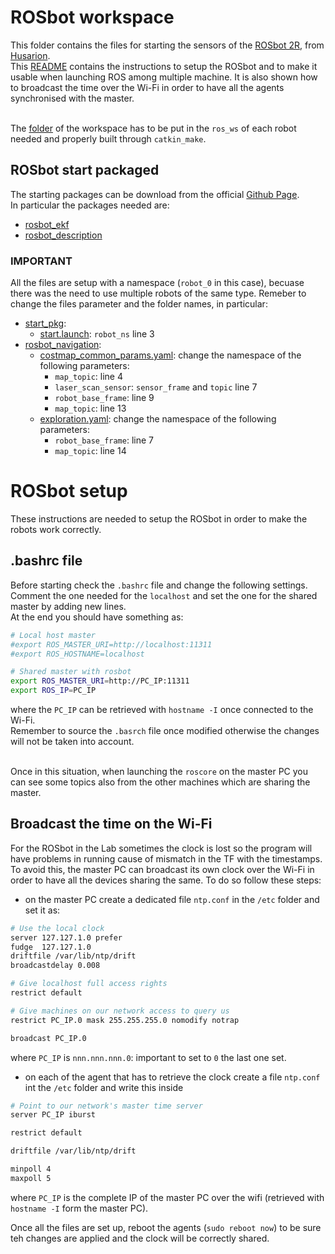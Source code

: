 # ROSbot workspace
This folder contains the files for starting the sensors of the [ROSbot 2R](https://husarion.com/manuals/rosbot/), from [Husarion](https://husarion.com/). <br>
This [README](/README.md) contains the instructions to setup the ROSbot and to make it usable when launching ROS among multiple machine. It is also shown how to broadcast the time over the Wi-Fi in order to have all the agents synchronised with the master. <br><br>

The [folder](/src/) of the workspace has to be put in the `ros_ws` of each robot needed and properly built through `catkin_make`.

## ROSbot start packaged
The starting packages can be download from the official [Github Page](https://github.com/husarion/). <br>
In particular the packages needed are:
* [rosbot_ekf](https://github.com/husarion/rosbot_ekf)
* [rosbot_description](https://github.com/husarion/rosbot_description)

### IMPORTANT
All the files are setup with a namespace (`robot_0` in this case), becuase there was the need to use multiple robots of the same type. Remeber to change the files parameter and the folder names, in particular:
* [start_pkg](/src/start_pkg/):
    * [start.launch](/src/start_pkg/launch/start.launch): `robot_ns` line 3
* [rosbot_navigation](/src/rosbot_navigation/):
    * [costmap_common_params.yaml](/src/rosbot_navigation/config/costmap_common_params.yaml): change the namespace of the following parameters:
        * `map_topic`: line 4
        * `laser_scan_sensor`: `sensor_frame` and `topic` line 7
        * `robot_base_frame`: line 9
        * `map_topic`: line 13
    * [exploration.yaml](/src/rosbot_navigation/config/exploration.yaml): change the namespace of the following parameters:
        * `robot_base_frame`: line 7
        * `map_topic`: line 14

# ROSbot setup
These instructions are needed to setup the ROSbot in order to make the robots work correctly.

## .bashrc file
Before starting check the `.bashrc` file and change the following settings. <br>
Comment the one needed for the `localhost` and set the one for the shared master by adding new lines. <br>
At the end you should have something as:
```bash
# Local host master
#export ROS_MASTER_URI=http://localhost:11311
#export ROS_HOSTNAME=localhost

# Shared master with rosbot
export ROS_MASTER_URI=http://PC_IP:11311
export ROS_IP=PC_IP
```
where the `PC_IP` can be retrieved with `hostname -I` once connected to the Wi-Fi. <br>
Remember to source the `.basrch` file once modified otherwise the changes will not be taken into account.<br><br>

Once in this situation, when launching the `roscore` on the master PC you can see some topics also from the other machines which are sharing the master.

## Broadcast the time on the Wi-Fi
For the ROSbot in the Lab sometimes the clock is lost so the program will have problems in running cause of mismatch in the TF with the timestamps. <br>
To avoid this, the master PC can broadcast its own clock over the Wi-Fi in order to have all the devices sharing the same. To do so follow these steps:
* on the master PC create a dedicated file `ntp.conf` in the `/etc` folder and set it as:
```bash
# Use the local clock
server 127.127.1.0 prefer
fudge  127.127.1.0
driftfile /var/lib/ntp/drift
broadcastdelay 0.008

# Give localhost full access rights
restrict default

# Give machines on our network access to query us
restrict PC_IP.0 mask 255.255.255.0 nomodify notrap

broadcast PC_IP.0
```
where `PC_IP` is `nnn.nnn.nnn.0`: important to set to `0` the last one set.

* on each of the agent that has to retrieve the clock create a file `ntp.conf` int the `/etc` folder and write this inside
```bash
# Point to our network's master time server
server PC_IP iburst

restrict default

driftfile /var/lib/ntp/drift

minpoll 4
maxpoll 5
```
where `PC_IP` is the complete IP of the master PC over the wifi (retrieved with `hostname -I` form the master PC).

Once all the files are set up, reboot the agents (`sudo reboot now`) to be sure teh changes are applied and the clock will be correctly shared.